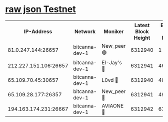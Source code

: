 [raw json Testnet](https://rpc-check.bcat.stavr.tech/bcat/rpc-bcat-result.json)
=


<table><tr><th>IP-Address</th><th>Network</th><th>Moniker</th><th>Latest Block Height</th><th>Earliest Block Height</th><th>Catching Up</th><th>Tx Index</th><th>Voting Power</th><th>Scan Time</th></tr><tr><td>81.0.247.144:26657</td><td>bitcanna-dev-1</td><td>New_peer 🟢</td><td>6312940</td><td>1</td><td>False</td><td>on</td><td>0</td><td>2024-02-06T00:41:22.101763392UTC</td></tr><tr><td>212.227.151.106:26657</td><td>bitcanna-dev-1</td><td>El-Jay's 🔴</td><td>6312941</td><td>4670391</td><td>False</td><td>on</td><td>2218164</td><td>2024-02-06T00:41:28.855810658UTC</td></tr><tr><td>65.109.70.45:30657</td><td>bitcanna-dev-1</td><td>L0vd 🔴</td><td>6312940</td><td>4828155</td><td>False</td><td>on</td><td>307920</td><td>2024-02-06T00:41:22.453763616UTC</td></tr><tr><td>65.109.28.177:26357</td><td>bitcanna-dev-1</td><td>New_peer 🔴</td><td>6312941</td><td>4952911</td><td>False</td><td>on</td><td>2237067</td><td>2024-02-06T00:41:29.229900822UTC</td></tr><tr><td>194.163.174.231:26667</td><td>bitcanna-dev-1</td><td>AVIAONE 🔴</td><td>6312942</td><td>6311931</td><td>False</td><td>on</td><td>1949865</td><td>2024-02-06T00:41:35.872287484UTC</td></tr></table>